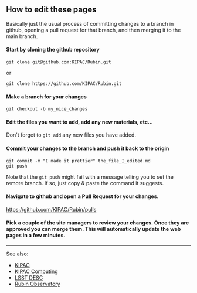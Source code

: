 ## How to edit these pages

Basically just the usual process of committing changes to a branch in github, opening a pull request for that branch, and then merging it to the main branch.

#### Start by cloning the github repository

```
git clone git@github.com:KIPAC/Rubin.git
```

or

```
git clone https://github.com/KIPAC/Rubin.git
```


#### Make a branch for your changes


```
git checkout -b my_nice_changes
```


#### Edit the files you want to add, add any new materials, etc...

Don't forget to `git add` any new files you have added.


#### Commit your changes to the branch and push it back to the origin


```
git commit -m "I made it prettier" the_file_I_edited.md
git push
```

Note that the `git push` might fail with a message telling you to set the remote branch.  If so, just
copy & paste the command it suggests.


#### Navigate to github and open a Pull Request for your changes.

https://github.com/KIPAC/Rubin/pulls


#### Pick a couple of the site managers to review your changes.   Once they are approved you can merge them.  This will automatically update the web pages in a few minutes.






---

See also:
- [KIPAC](https://kipac.stanford.edu/)
- [KIPAC Computing](https://github.com/KIPAC/computing)
- [LSST DESC](https://lsstdesc.org/)
- [Rubin Observatory](https://rubinobservatory.org/)
